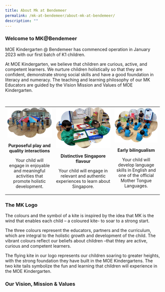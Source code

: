 ```yaml
---
title: About Mk at Bendemeer
permalink: /mk-at-bendemeer/about-mk-at-bendemeer/
description: ""
---
```

### Welcome to MK@Bendemeer

MOE Kindergarten @ Bendemeer has commenced operation in January 2023 with our first batch of K1 children.&nbsp;

  
At MOE Kindergarten, we believe that children are curious, active, and competent learners. We nurture children holistically so that they are confident, demonstrate strong social skills and have a good foundation in literacy and numeracy. The teaching and learning philosophy of our MK Educators are guided by the Vision Mission and Values of MOE Kindergarten.

<br>

<table style="width: 100%;">
  <tbody><tr>
    <td style="text-align: center;">
      <img style="width: 100%;" alt="Image 1" src="/images/mk@bendemeer1.png">
      <p><strong>Purposeful play and quality interactions</strong></p>
      <p>Your child will engage in enjoyable and meaningful activities that promote holistic development.</p>
    </td>
    <td style="text-align: center;">
      <img style="width: 100%;" alt="Image 2" src="/images/mk@bendemeer2.jpg">
      <p><strong>Distinctive Singapore flavour</strong></p>
      <p>Your child will engage in relevant and authentic experiences to learn about Singapore.</p>
    </td>
    <td style="text-align: center;">
      <img style="width: 100%;" alt="Image 3" src="/images/mk@bendemeer3.jpg">
      <p><strong>Early bilingualism</strong></p>
      <p>Your child will develop language skills in English and one of the official Mother Tongue Languages.</p>
    </td>
  </tr>
</tbody></table>


### The MK Logo


The colours and the symbol of a kite is inspired by the idea that MK is the wind that enables each child – a coloured kite- to soar to a strong start.&nbsp;


The three colours represent the educators, partners and the curriculum, which are integral to the holistic growth and development of the child. The vibrant colours reflect our beliefs about children –that thtey are active, curious and competent learners.&nbsp;

 
The flying kite in our logo represents our children soaring to greater heights, with the strong foundation they have built in the MOE Kindergartens. The two kite tails symbolize the fun and learning that children will experience in the MOE Kindergarten.





### Our Vision, Mission &amp; Values

